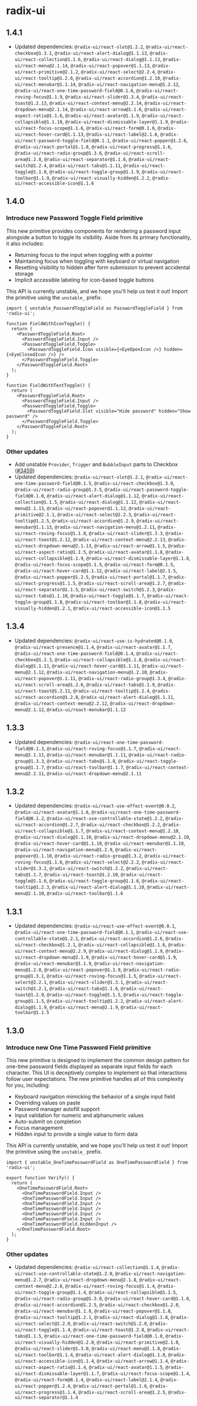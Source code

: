 # radix-ui

## 1.4.1

- Updated dependencies: `@radix-ui/react-slot@1.2.2`, `@radix-ui/react-checkbox@1.3.1`, `@radix-ui/react-alert-dialog@1.1.13`, `@radix-ui/react-collection@1.1.6`, `@radix-ui/react-dialog@1.1.13`, `@radix-ui/react-menu@2.1.14`, `@radix-ui/react-popover@1.1.13`, `@radix-ui/react-primitive@2.1.2`, `@radix-ui/react-select@2.2.4`, `@radix-ui/react-tooltip@1.2.6`, `@radix-ui/react-accordion@1.2.10`, `@radix-ui/react-menubar@1.1.14`, `@radix-ui/react-navigation-menu@1.2.12`, `@radix-ui/react-one-time-password-field@0.1.6`, `@radix-ui/react-roving-focus@1.1.9`, `@radix-ui/react-slider@1.3.4`, `@radix-ui/react-toast@1.2.13`, `@radix-ui/react-context-menu@2.2.14`, `@radix-ui/react-dropdown-menu@2.1.14`, `@radix-ui/react-arrow@1.1.6`, `@radix-ui/react-aspect-ratio@1.1.6`, `@radix-ui/react-avatar@1.1.9`, `@radix-ui/react-collapsible@1.1.10`, `@radix-ui/react-dismissable-layer@1.1.9`, `@radix-ui/react-focus-scope@1.1.6`, `@radix-ui/react-form@0.1.6`, `@radix-ui/react-hover-card@1.1.13`, `@radix-ui/react-label@2.1.6`, `@radix-ui/react-password-toggle-field@0.1.1`, `@radix-ui/react-popper@1.2.6`, `@radix-ui/react-portal@1.1.8`, `@radix-ui/react-progress@1.1.6`, `@radix-ui/react-radio-group@1.3.6`, `@radix-ui/react-scroll-area@1.2.8`, `@radix-ui/react-separator@1.1.6`, `@radix-ui/react-switch@1.2.4`, `@radix-ui/react-tabs@1.1.11`, `@radix-ui/react-toggle@1.1.8`, `@radix-ui/react-toggle-group@1.1.9`, `@radix-ui/react-toolbar@1.1.9`, `@radix-ui/react-visually-hidden@1.2.2`, `@radix-ui/react-accessible-icon@1.1.6`

## 1.4.0

### Introduce new Password Toggle Field primitive

This new primitive provides components for rendering a password input alongside a button to toggle its visibility. Aside from its primary functionality, it also includes:

- Returning focus to the input when toggling with a pointer
- Maintaining focus when toggling with keyboard or virtual navigation
- Resetting visibility to hidden after form submission to prevent accidental storage
- Implicit accessible labeling for icon-based toggle buttons

This API is currently unstable, and we hope you'll help us test it out! Import the primitive using the `unstable_` prefix.

```tsx
import { unstable_PasswordToggleField as PasswordToggleField } from 'radix-ui';

function FieldWithIconToggle() {
  return (
    <PasswordToggleField.Root>
      <PasswordToggleField.Input />
      <PasswordToggleField.Toggle>
        <PasswordToggleField.Icon visible={<EyeOpenIcon />} hidden={<EyeClosedIcon />} />
      </PasswordToggleField.Toggle>
    </PasswordToggleField.Root>
  );
}

function FieldWithTextToggle() {
  return (
    <PasswordToggleField.Root>
      <PasswordToggleField.Input />
      <PasswordToggleField.Toggle>
        <PasswordToggleField.Slot visible="Hide password" hidden="Show password" />
      </PasswordToggleField.Toggle>
    </PasswordToggleField.Root>
  );
}
```

### Other updates

- Add unstable `Provider`, `Trigger` and `BubbleInput` parts to Checkbox ([#3459](https://github.com/radix-ui/primitives/pull/3459))
- Updated dependencies: `@radix-ui/react-slot@1.2.1`, `@radix-ui/react-one-time-password-field@0.1.5`, `@radix-ui/react-checkbox@1.3.0`, `@radix-ui/react-radio-group@1.3.5`, `@radix-ui/react-password-toggle-field@0.1.0`, `@radix-ui/react-alert-dialog@1.1.12`, `@radix-ui/react-collection@1.1.5`, `@radix-ui/react-dialog@1.1.12`, `@radix-ui/react-menu@2.1.13`, `@radix-ui/react-popover@1.1.12`, `@radix-ui/react-primitive@2.1.1`, `@radix-ui/react-select@2.2.3`, `@radix-ui/react-tooltip@1.2.5`, `@radix-ui/react-accordion@1.2.9`, `@radix-ui/react-menubar@1.1.13`, `@radix-ui/react-navigation-menu@1.2.11`, `@radix-ui/react-roving-focus@1.1.8`, `@radix-ui/react-slider@1.3.3`, `@radix-ui/react-toast@1.2.12`, `@radix-ui/react-context-menu@2.2.13`, `@radix-ui/react-dropdown-menu@2.1.13`, `@radix-ui/react-arrow@1.1.5`, `@radix-ui/react-aspect-ratio@1.1.5`, `@radix-ui/react-avatar@1.1.8`, `@radix-ui/react-collapsible@1.1.9`, `@radix-ui/react-dismissable-layer@1.1.8`, `@radix-ui/react-focus-scope@1.1.5`, `@radix-ui/react-form@0.1.5`, `@radix-ui/react-hover-card@1.1.12`, `@radix-ui/react-label@2.1.5`, `@radix-ui/react-popper@1.2.5`, `@radix-ui/react-portal@1.1.7`, `@radix-ui/react-progress@1.1.5`, `@radix-ui/react-scroll-area@1.2.7`, `@radix-ui/react-separator@1.1.5`, `@radix-ui/react-switch@1.2.3`, `@radix-ui/react-tabs@1.1.10`, `@radix-ui/react-toggle@1.1.7`, `@radix-ui/react-toggle-group@1.1.8`, `@radix-ui/react-toolbar@1.1.8`, `@radix-ui/react-visually-hidden@1.2.1`, `@radix-ui/react-accessible-icon@1.1.5`

## 1.3.4

- Updated dependencies: `@radix-ui/react-use-is-hydrated@0.1.0`, `@radix-ui/react-presence@1.1.4`, `@radix-ui/react-avatar@1.1.7`, `@radix-ui/react-one-time-password-field@0.1.4`, `@radix-ui/react-checkbox@1.2.3`, `@radix-ui/react-collapsible@1.1.8`, `@radix-ui/react-dialog@1.1.11`, `@radix-ui/react-hover-card@1.1.11`, `@radix-ui/react-menu@2.1.12`, `@radix-ui/react-navigation-menu@1.2.10`, `@radix-ui/react-popover@1.1.11`, `@radix-ui/react-radio-group@1.3.4`, `@radix-ui/react-scroll-area@1.2.6`, `@radix-ui/react-tabs@1.1.9`, `@radix-ui/react-toast@1.2.11`, `@radix-ui/react-tooltip@1.2.4`, `@radix-ui/react-accordion@1.2.8`, `@radix-ui/react-alert-dialog@1.1.11`, `@radix-ui/react-context-menu@2.2.12`, `@radix-ui/react-dropdown-menu@2.1.12`, `@radix-ui/react-menubar@1.1.12`

## 1.3.3

- Updated dependencies: `@radix-ui/react-one-time-password-field@0.1.3`, `@radix-ui/react-roving-focus@1.1.7`, `@radix-ui/react-menu@2.1.11`, `@radix-ui/react-menubar@1.1.11`, `@radix-ui/react-radio-group@1.3.3`, `@radix-ui/react-tabs@1.1.8`, `@radix-ui/react-toggle-group@1.1.7`, `@radix-ui/react-toolbar@1.1.7`, `@radix-ui/react-context-menu@2.2.11`, `@radix-ui/react-dropdown-menu@2.1.11`

## 1.3.2

- Updated dependencies: `@radix-ui/react-use-effect-event@0.0.2`, `@radix-ui/react-avatar@1.1.6`, `@radix-ui/react-one-time-password-field@0.1.2`, `@radix-ui/react-use-controllable-state@1.2.2`, `@radix-ui/react-accordion@1.2.7`, `@radix-ui/react-checkbox@1.2.2`, `@radix-ui/react-collapsible@1.1.7`, `@radix-ui/react-context-menu@2.2.10`, `@radix-ui/react-dialog@1.1.10`, `@radix-ui/react-dropdown-menu@2.1.10`, `@radix-ui/react-hover-card@1.1.10`, `@radix-ui/react-menubar@1.1.10`, `@radix-ui/react-navigation-menu@1.2.9`, `@radix-ui/react-popover@1.1.10`, `@radix-ui/react-radio-group@1.3.2`, `@radix-ui/react-roving-focus@1.1.6`, `@radix-ui/react-select@2.2.2`, `@radix-ui/react-slider@1.3.2`, `@radix-ui/react-switch@1.2.2`, `@radix-ui/react-tabs@1.1.7`, `@radix-ui/react-toast@1.2.10`, `@radix-ui/react-toggle@1.1.6`, `@radix-ui/react-toggle-group@1.1.6`, `@radix-ui/react-tooltip@1.2.3`, `@radix-ui/react-alert-dialog@1.1.10`, `@radix-ui/react-menu@2.1.10`, `@radix-ui/react-toolbar@1.1.6`

## 1.3.1

- Updated dependencies: `@radix-ui/react-use-effect-event@0.0.1`, `@radix-ui/react-one-time-password-field@0.1.1`, `@radix-ui/react-use-controllable-state@1.2.1`, `@radix-ui/react-accordion@1.2.6`, `@radix-ui/react-checkbox@1.2.1`, `@radix-ui/react-collapsible@1.1.6`, `@radix-ui/react-context-menu@2.2.9`, `@radix-ui/react-dialog@1.1.9`, `@radix-ui/react-dropdown-menu@2.1.9`, `@radix-ui/react-hover-card@1.1.9`, `@radix-ui/react-menubar@1.1.9`, `@radix-ui/react-navigation-menu@1.2.8`, `@radix-ui/react-popover@1.1.9`, `@radix-ui/react-radio-group@1.3.1`, `@radix-ui/react-roving-focus@1.1.5`, `@radix-ui/react-select@2.2.1`, `@radix-ui/react-slider@1.3.1`, `@radix-ui/react-switch@1.2.1`, `@radix-ui/react-tabs@1.1.6`, `@radix-ui/react-toast@1.2.9`, `@radix-ui/react-toggle@1.1.5`, `@radix-ui/react-toggle-group@1.1.5`, `@radix-ui/react-tooltip@1.2.2`, `@radix-ui/react-alert-dialog@1.1.9`, `@radix-ui/react-menu@2.1.9`, `@radix-ui/react-toolbar@1.1.5`

## 1.3.0

### Introduce new One Time Password Field primitive

This new primitive is designed to implement the common design pattern for one-time password fields displayed as separate input fields for each character. This UI is deceptively complex to implement so that interactions follow user expectations. The new primitive handles all of this complexity for you, including:

- Keyboard navigation mimicking the behavior of a single input field
- Overriding values on paste
- Password manager autofill support
- Input validation for numeric and alphanumeric values
- Auto-submit on completion
- Focus management
- Hidden input to provide a single value to form data

This API is currently unstable, and we hope you'll help us test it out! Import the primitive using the `unstable_` prefix.

```tsx
import { unstable_OneTimePasswordField as OneTimePasswordField } from 'radix-ui';

export function Verify() {
  return (
    <OneTimePasswordField.Root>
      <OneTimePasswordField.Input />
      <OneTimePasswordField.Input />
      <OneTimePasswordField.Input />
      <OneTimePasswordField.Input />
      <OneTimePasswordField.Input />
      <OneTimePasswordField.Input />
      <OneTimePasswordField.HiddenInput />
    </OneTimePasswordField.Root>
  );
}
```

### Other updates

- Updated dependencies: `@radix-ui/react-collection@1.1.4`, `@radix-ui/react-use-controllable-state@1.2.0`, `@radix-ui/react-navigation-menu@1.2.7`, `@radix-ui/react-dropdown-menu@2.1.8`, `@radix-ui/react-context-menu@2.2.8`, `@radix-ui/react-roving-focus@1.1.4`, `@radix-ui/react-toggle-group@1.1.4`, `@radix-ui/react-collapsible@1.1.5`, `@radix-ui/react-radio-group@1.3.0`, `@radix-ui/react-hover-card@1.1.8`, `@radix-ui/react-accordion@1.2.5`, `@radix-ui/react-checkbox@1.2.0`, `@radix-ui/react-menubar@1.1.8`, `@radix-ui/react-popover@1.1.8`, `@radix-ui/react-tooltip@1.2.1`, `@radix-ui/react-dialog@1.1.8`, `@radix-ui/react-select@2.2.0`, `@radix-ui/react-switch@1.2.0`, `@radix-ui/react-toggle@1.1.4`, `@radix-ui/react-toast@1.2.8`, `@radix-ui/react-tabs@1.1.5`, `@radix-ui/react-one-time-password-field@0.1.0`, `@radix-ui/react-visually-hidden@1.2.0`, `@radix-ui/react-primitive@2.1.0`, `@radix-ui/react-slider@1.3.0`, `@radix-ui/react-menu@2.1.8`, `@radix-ui/react-toolbar@1.1.4`, `@radix-ui/react-alert-dialog@1.1.8`, `@radix-ui/react-accessible-icon@1.1.4`, `@radix-ui/react-arrow@1.1.4`, `@radix-ui/react-aspect-ratio@1.1.4`, `@radix-ui/react-avatar@1.1.5`, `@radix-ui/react-dismissable-layer@1.1.7`, `@radix-ui/react-focus-scope@1.1.4`, `@radix-ui/react-form@0.1.4`, `@radix-ui/react-label@2.1.4`, `@radix-ui/react-popper@1.2.4`, `@radix-ui/react-portal@1.1.6`, `@radix-ui/react-progress@1.1.4`, `@radix-ui/react-scroll-area@1.2.5`, `@radix-ui/react-separator@1.1.4`
